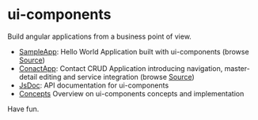 # ui-components

Build angular applications from a business point of view.

* [SampleApp](http://www.generia.de/ui-components/apps/sampleapp/SampleApp.html): Hello World Application built with ui-components (browse [Source](https://github.com/generia/ui-components/tree/master/apps/sampleapp))
* [ConactApp](http://www.generia.de/ui-components/apps/contactapp/ContactApp.html): Contact CRUD Application introducing navigation, master-detail editing and service integration (browse [Source](https://github.com/generia/ui-components/tree/master/apps/contactapp))
* [JsDoc](http://www.generia.de/ui-components/doc/module-ui.html):  API documentation for ui-components
* [Concepts](https://github.com/generia/ui-components/blob/master/ui-components.md) Overview on ui-components concepts and implementation

Have fun.

